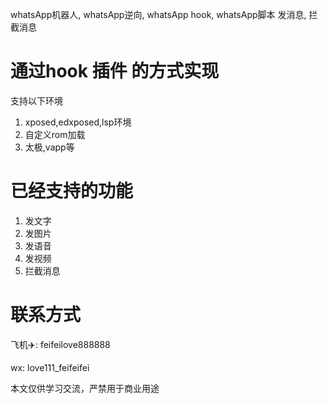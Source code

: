 whatsApp机器人, whatsApp逆向, whatsApp hook, whatsApp脚本 发消息, 拦截消息

# 通过hook 插件 的方式实现
支持以下环境
1. xposed,edxposed,lsp环境
2. 自定义rom加载
3. 太极,vapp等

# 已经支持的功能
1. 发文字
2. 发图片
3. 发语音
4. 发视频
5. 拦截消息


# 联系方式
飞机✈️: feifeilove888888

wx: love111_feifeifei

本文仅供学习交流，严禁用于商业用途
